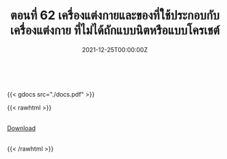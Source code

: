 ﻿---
linktitle: 62  เครื่องแต่งกายและของที่ใช้ประกอบกับเครื่องแต่งกาย ที่ไม่ได้ถักแบบนิตหรือแบบโครเชต์

title:  ตอนที่ 62  เครื่องแต่งกายและของที่ใช้ประกอบกับเครื่องแต่งกาย ที่ไม่ได้ถักแบบนิตหรือแบบโครเชต์
date: "2021-12-25T00:00:00Z"
lastmod: "2021-12-25T00:00:00Z"
draft: false
toc: false 
type: series 
categories: ["พิกัดศุลกากร"]
tags: ["รหัสสถิติ"]
authors: ["admin"]
menu:
  ts_2022:
    parent: รหัสสถิติสินค้า ฉบับปี 2565
    weight: 59

weight: 59
---

<br>

{{< gdocs src="./docs.pdf" >}}


{{< rawhtml >}}
<br>

<br>
<div class="article-tags">
<a class="badge badge-danger" href="./docs.pdf" target="_blank" id="download_files_new">Download</a>

</div>
<br>

{{< /rawhtml >}}
